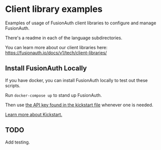 # Client library examples

Examples of usage of FusionAuth client libraries to configure and manage FusionAuth. 

There's a readme in each of the language subdirectories.

You can learn more about our client libraries here: https://fusionauth.io/docs/v1/tech/client-libraries/

## Install FusionAuth Locally

If you have docker, you can install FusionAuth locally to test out these scripts.

Run `docker-compose up` to stand up FusionAuth.

Then use [the API key found in the kickstart file](/kickstart/kickstart.json#L8) whenever one is needed.

[Learn more about Kickstart.](https://fusionauth.io/docs/v1/tech/installation-guide/kickstart)

## TODO

Add testing.

